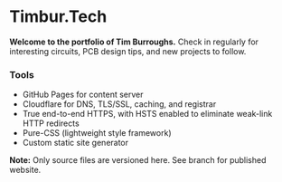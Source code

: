 # Timbur.Tech

**Welcome to the portfolio of Tim Burroughs.**
Check in regularly for interesting circuits, PCB design tips, and new projects to follow.

### Tools
- GitHub Pages for content server
- Cloudflare for DNS, TLS/SSL, caching, and registrar
- True end-to-end HTTPS, with HSTS enabled to eliminate weak-link HTTP redirects
- Pure-CSS (lightweight style framework)
- Custom static site generator

**Note:** Only source files are versioned here. See branch for published website.
